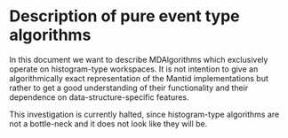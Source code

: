 # Description of pure event type algorithms

In this document we want to describe MDAlgorithms which exclusively operate on
histogram-type workspaces. It is not intention to give an algorithmically exact
representation of the Mantid implementations but rather to get a good understanding of their
functionality and their dependence on data-structure-specific features.

This investigation is currently halted, since histogram-type algorithms are not
a bottle-neck and it does not look like they will be.
